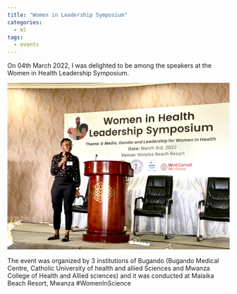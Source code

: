 ```yaml
---
title: "Women in Leadership Symposium"
categories:
  - ml
tags:
  - events
---
```

On 04th March 2022, I was delighted to be among the speakers at the Women in Health Leadership Symposium.

<img src="/assets/images/Bugando2.jpeg" class="align-center" alt=""> 

The event was organized by 3 institutions of Bugando (Bugando Medical Centre, Catholic University of health and allied Sciences and Mwanza College of Health and Allied sciences) and it was conducted at Malaika Beach Resort, Mwanza #WomenInScience

<img src="/assets/images/Bugando1.JPG" class="align-center" alt=""> 
